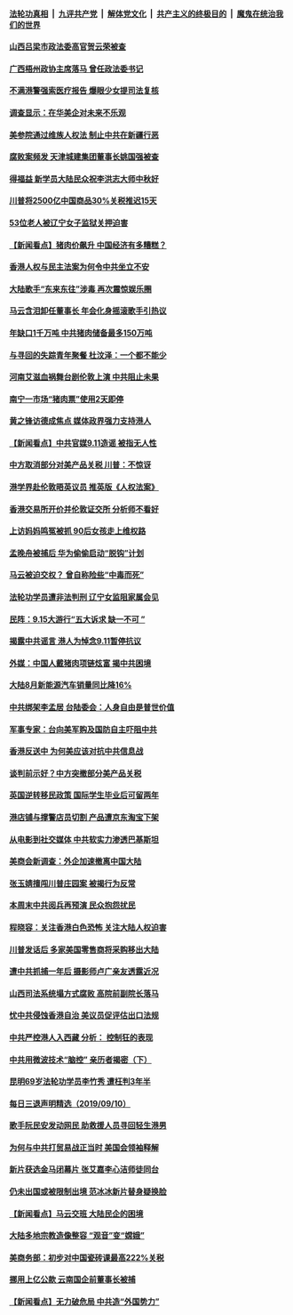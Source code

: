 ####  [法轮功真相](../../../../basic/blob/master/README.md?t=09121013) &nbsp;|&nbsp; [九评共产党](../../../../9ping.md/blob/master/README.md?t=09121013) &nbsp;|&nbsp; [解体党文化](../../../../jtdwh.md/blob/master/README.md?t=09121013)  &nbsp;|&nbsp; [共产主义的终极目的](../../../../gczydzjmd.md/blob/master/README.md?t=09121013) &nbsp;|&nbsp; [魔鬼在统治我们的世界](../../../../mgztzwmdsj.md/blob/master/README.md?t=09121013) 

#### [山西吕梁市政法委高官贺云荣被查](../pages/nsc413/n11516154.md?t=09121013) 

#### [广西梧州政协主席落马 曾任政法委书记](../pages/nsc413/n11516040.md?t=09121013) 

#### [不满港警强索医疗报告 爆眼少女提司法复核](../pages/nsc413/n11515398.md?t=09121013) 


#### [调查显示：在华美企对未来不乐观](../pages/nsc413/n11515339.md?t=09121013) 

#### [美参院通过维族人权法 制止中共在新疆行恶](../pages/nsc413/n11515685.md?t=09121013) 

#### [腐败案频发 天津城建集团董事长姚国强被查](../pages/nsc413/n11515778.md?t=09121013) 

#### [得福益 新学员大陆民众祝李洪志大师中秋好](../pages/nsc413/n11515127.md?t=09121013) 

#### [川普将2500亿中国商品30%关税推迟15天](../pages/nsc413/n11515516.md?t=09121013) 

#### [53位老人被辽宁女子监狱关押迫害](../pages/nsc413/n11513494.md?t=09121013) 

#### [【新闻看点】猪肉价飙升 中国经济有多糟糕？](../pages/nsc413/n11514694.md?t=09121013) 

#### [香港人权与民主法案为何令中共坐立不安](../pages/nsc413/n11506208.md?t=09121013) 

#### [大陆歌手“东来东往”涉毒 再次震惊娱乐圈](../pages/nsc413/n11515090.md?t=09121013) 

#### [马云含泪卸任董事长 年会化身摇滚歌手引热议](../pages/nsc413/n11514544.md?t=09121013) 

#### [年缺口1千万吨 中共猪肉储备最多150万吨](../pages/nsc413/n11515103.md?t=09121013) 

#### [与寻回的失踪青年聚餐 杜汶泽：一个都不能少](../pages/nsc413/n11514897.md?t=09121013) 

#### [河南艾滋血祸舞台剧伦敦上演 中共阻止未果](../pages/nsc413/n11514931.md?t=09121013) 

#### [南宁一市场“猪肉票”使用2天即停](../pages/nsc413/n11515007.md?t=09121013) 

#### [黄之锋访德成焦点 媒体政界强力支持港人](../pages/nsc413/n11514923.md?t=09121013) 

#### [【新闻看点】中共官媒9.11造谣 被指无人性](../pages/nsc413/n11514450.md?t=09121013) 

#### [中方取消部分对美产品关税 川普：不惊讶](../pages/nsc413/n11514904.md?t=09121013) 

#### [港学界赴伦敦晤英议员 推英版《人权法案》](../pages/nsc413/n11514792.md?t=09121013) 

#### [香港交易所开价并伦敦证交所 分析师不看好](../pages/nsc413/n11514449.md?t=09121013) 

#### [上访妈妈鸣冤被抓 90后女孩走上维权路](../pages/nsc413/n11514706.md?t=09121013) 

#### [孟晚舟被捕后 华为偷偷启动“脱钩”计划](../pages/nsc413/n11514647.md?t=09121013) 

#### [马云被迫交权？ 曾自称险些“中毒而死”](../pages/nsc413/n11514528.md?t=09121013) 

#### [法轮功学员遭非法判刑 辽宁女监阻家属会见](../pages/nsc413/n11514552.md?t=09121013) 

#### [民阵：9.15大游行“五大诉求 缺一不可 ”](../pages/nsc413/n11514569.md?t=09121013) 

#### [揭露中共谣言 港人为悼念9.11暂停抗议](../pages/nsc413/n11514517.md?t=09121013) 

#### [外媒：中国人戴猪肉项链炫富 揭中共困境](../pages/nsc413/n11514347.md?t=09121013) 

#### [大陆8月新能源汽车销量同比降16%](../pages/nsc413/n11514523.md?t=09121013) 

#### [中共绑架李孟居 台陆委会：人身自由是普世价值](../pages/nsc413/n11514192.md?t=09121013) 

#### [军事专家：台向美军购及国防自主吓阻中共](../pages/nsc413/n11513556.md?t=09121013) 

#### [香港反送中 为何美应该对抗中共信息战](../pages/nsc413/n11514006.md?t=09121013) 

#### [谈判前示好？中方突撤部分美产品关税](../pages/nsc413/n11514268.md?t=09121013) 


#### [英国逆转移民政策 国际学生毕业后可留两年](../pages/nsc413/n11514275.md?t=09121013) 

#### [港店铺与撑警店员切割 产品遭京东淘宝下架](../pages/nsc413/n11513965.md?t=09121013) 

#### [从电影到社交媒体 中共软实力渗透巴基斯坦](../pages/nsc413/n11513940.md?t=09121013) 

#### [美商会新调查：外企加速撤离中国大陆](../pages/nsc413/n11513604.md?t=09121013) 

#### [张玉婧擅闯川普庄园案 被揭行为反常](../pages/nsc413/n11513562.md?t=09121013) 

#### [本周末中共阅兵再预演 民众抱怨扰民](../pages/nsc413/n11513323.md?t=09121013) 

#### [程晓容：关注香港白色恐怖 关注大陆人权迫害](../pages/nsc413/n11513501.md?t=09121013) 

#### [川普发话后 多家美国零售商将采购移出大陆](../pages/nsc413/n11513049.md?t=09121013) 

#### [遭中共抓捕一年后 摄影师卢广亲友透露近况](../pages/nsc413/n11513335.md?t=09121013) 

#### [山西司法系统塌方式腐败 高院前副院长落马](../pages/nsc413/n11512984.md?t=09121013) 

#### [忧中共侵蚀香港自治 美议员促评估出口法规](../pages/nsc413/n11513037.md?t=09121013) 

#### [中共严控港人入西藏 分析： 控制狂的表现](../pages/nsc413/n11513046.md?t=09121013) 

#### [中共用微波技术“脑控” 亲历者揭密（下）](../pages/nsc413/n11510890.md?t=09121013) 

#### [昆明69岁法轮功学员李竹秀 遭枉判3年半](../pages/nsc413/n11511984.md?t=09121013) 

#### [每日三退声明精选（2019/09/10）](../pages/nsc413/n11513087.md?t=09121013) 

#### [歌手阮民安发动网民 助救援人员寻回轻生港男](../pages/nsc413/n11512803.md?t=09121013) 

#### [为何与中共打贸易战正当时 美国会领袖释解](../pages/nsc413/n11512804.md?t=09121013) 

#### [新片获选金马闭幕片 张艾嘉李心洁师徒同台](../pages/nsc413/n11512652.md?t=09121013) 

#### [仍未出国或被限制出境 范冰冰新片替身疑换脸](../pages/nsc413/n11512422.md?t=09121013) 

#### [【新闻看点】马云交班 大陆民企的困境](../pages/nsc413/n11512553.md?t=09121013) 

#### [大陆多地宗教造像整容 “观音”变“嫦娥”](../pages/nsc413/n11512643.md?t=09121013) 

#### [美商务部：初步对中国瓷砖课最高222%关税](../pages/nsc413/n11512263.md?t=09121013) 

#### [挪用上亿公款 云南国企前董事长被捕](../pages/nsc413/n11512598.md?t=09121013) 

#### [【新闻看点】无力破危局 中共造“外国势力”](../pages/nsc413/n11512511.md?t=09121013) 

